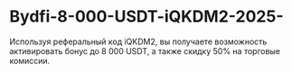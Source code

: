 # Bydfi-8-000-USDT-iQKDM2-2025-
Используя реферальный код iQKDM2, вы получаете возможность активировать бонус до 8 000 USDT, а также скидку 50% на торговые комиссии.
